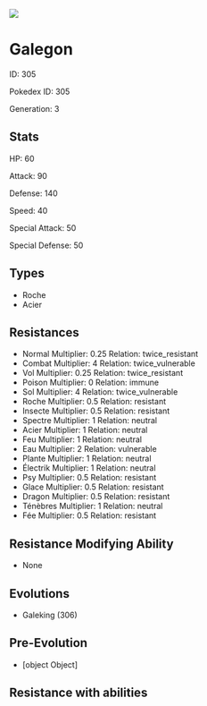 ![](https://raw.githubusercontent.com/PokeAPI/sprites/master/sprites/pokemon/other/official-artwork/305.png)

# Galegon
ID: 305

Pokedex ID: 305

Generation: 3

## Stats

HP: 60

Attack: 90

Defense: 140

Speed: 40

Special Attack: 50

Special Defense: 50

## Types

- Roche
- Acier
## Resistances

- Normal Multiplier: 0.25 Relation: twice_resistant
- Combat Multiplier: 4 Relation: twice_vulnerable
- Vol Multiplier: 0.25 Relation: twice_resistant
- Poison Multiplier: 0 Relation: immune
- Sol Multiplier: 4 Relation: twice_vulnerable
- Roche Multiplier: 0.5 Relation: resistant
- Insecte Multiplier: 0.5 Relation: resistant
- Spectre Multiplier: 1 Relation: neutral
- Acier Multiplier: 1 Relation: neutral
- Feu Multiplier: 1 Relation: neutral
- Eau Multiplier: 2 Relation: vulnerable
- Plante Multiplier: 1 Relation: neutral
- Électrik Multiplier: 1 Relation: neutral
- Psy Multiplier: 0.5 Relation: resistant
- Glace Multiplier: 0.5 Relation: resistant
- Dragon Multiplier: 0.5 Relation: resistant
- Ténèbres Multiplier: 1 Relation: neutral
- Fée Multiplier: 0.5 Relation: resistant
## Resistance Modifying Ability

- None

## Evolutions

- Galeking (306)
## Pre-Evolution

- [object Object]

## Resistance with abilities
